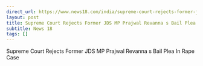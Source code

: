 ```yaml
---
direct_url: https://www.news18.com/india/supreme-court-rejects-former-jds-mp-prajwal-revannas-bail-plea-in-rape-case-9116266.html
layout: post
title: Supreme Court Rejects Former JDS MP Prajwal Revanna s Bail Plea In Rape Case
subtitle: News 18
tags: []
---
```


Supreme Court Rejects Former JDS MP Prajwal Revanna s Bail Plea In Rape Case
